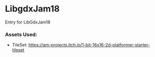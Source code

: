 # LibgdxJam18
Entry for LibGdxJam18

### Assets Used: 

- TileSet: https://am-projects.itch.io/1-bit-16x16-2d-platformer-starter-tileset
